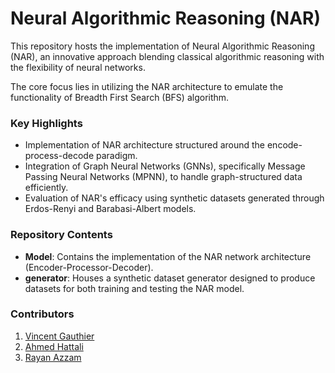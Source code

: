 # Neural Algorithmic Reasoning (NAR)

This repository hosts the implementation of Neural Algorithmic Reasoning (NAR), an innovative approach blending classical algorithmic reasoning with the flexibility of neural networks.

The core focus lies in utilizing the NAR architecture to emulate the functionality of Breadth First Search (BFS) algorithm.

### Key Highlights
- Implementation of NAR architecture structured around the encode-process-decode paradigm.
- Integration of Graph Neural Networks (GNNs), specifically Message Passing Neural Networks (MPNN), to handle graph-structured data efficiently.
- Evaluation of NAR's efficacy using synthetic datasets generated through Erdos-Renyi and Barabasi-Albert models.

### Repository Contents
- **Model**: Contains the implementation of the NAR network architecture (Encoder-Processor-Decoder).
- **generator**: Houses a synthetic dataset generator designed to produce datasets for both training and testing the NAR model.

### Contributors
1. [Vincent Gauthier](https://github.com/vgauthier)
2. [Ahmed Hattali](https://github.com/hattaliahmed)
3. [Rayan Azzam](https://github.com/rayanhazzam)

